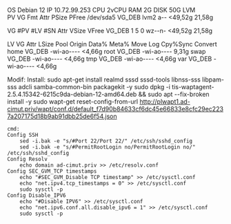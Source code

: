 OS      Debian 12
IP      10.72.99.253
CPU     2vCPU
RAM     2G
DISK    50G
LVM     
  PV         VG     Fmt  Attr PSize   PFree
  /dev/sda5  VG_DEB lvm2 a--  <49,52g 21,58g

  VG     #PV #LV #SN Attr   VSize   VFree
  VG_DEB   1   5   0 wz--n- <49,52g 21,58g

  LV   VG     Attr       LSize  Pool Origin Data%  Meta%  Move Log Cpy%Sync Convert
  home VG_DEB -wi-ao---- <4,66g
  root VG_DEB -wi-ao----  9,31g
  swap VG_DEB -wi-ao---- <4,66g
  tmp  VG_DEB -wi-ao---- <4,66g
  var  VG_DEB -wi-ao---- <4,66g

 Modif:
    Install:
    sudo apt-get install realmd sssd sssd-tools libnss-sss libpam-sss adcli samba-common-bin packagekit -y
    sudo dpkg -i tis-waptagent-2.5.4.15342-6215c9da-debian-12-amd64.deb && sudo apt --fix-broken install -y 
    sudo wapt-get reset-config-from-url http://plwapt1.ad-cimut.priv/wapt/conf.d/default_f7d90b84633cf6dc45e66833e8cfc29ec2237a207175d18b9ab91dbb25de6f54.json

    cmd:
    Config SSH
        sed -i.bak -e "s/#Port 22/Port 22/" /etc/ssh/sshd_config
        sed -i.bak -e "s/#PermitRootLogin no/PermitRootLogin no/" /etc/ssh/sshd_config
    Config Resolv
        echo domain ad-cimut.priv >> /etc/resolv.conf
    Config SEC_GVM_TCP timestamps
        echo "#SEC_GVM_Disable TCP timestamp" >> /etc/sysctl.conf
        echo "net.ipv4.tcp_timestamps = 0" >> /etc/sysctl.conf
        sudo sysctl -p
    Config Disable_IPV6
        echo "#Disable IPV6" >> /etc/sysctl.conf
        echo "net.ipv6.conf.all.disable_ipv6 = 1" >> /etc/sysctl.conf
        sudo sysctl -p
